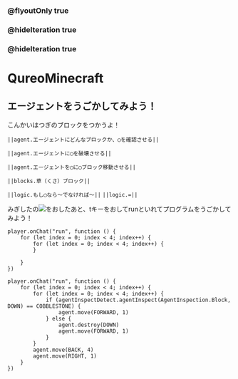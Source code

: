 ### @flyoutOnly true
### @hideIteration true
### @hideIteration true
# QureoMinecraft

## エージェントをうごかしてみよう！

こんかいはつぎのブロックをつかうよ！

``||agent.エージェントにどんなブロックか、◯を確認させる||``

``||agent.エージェントに◯を破壊させる||``

``||agent.エージェントを◯に◯ブロック移動させる||``

``||blocks.草（くさ）ブロック||``

``||logic.もし◯なら〜でなければ〜||``
``||logic.=||``


みぎしたの![](https://raw.githubusercontent.com/camp-minecraft/TechkidsCampTutorial/master/images/playbutton.png)をおしたあと、tキーをおしてrunといれてプログラムをうごかしてみよう！

```template
player.onChat("run", function () {
    for (let index = 0; index < 4; index++) {
        for (let index = 0; index < 4; index++) {
        }

    }
})
```
```ghost
player.onChat("run", function () {
    for (let index = 0; index < 4; index++) {
        for (let index = 0; index < 4; index++) {
            if (agentInspectDetect.agentInspect(AgentInspection.Block, DOWN) == COBBLESTONE) {
                agent.move(FORWARD, 1)
            } else {
                agent.destroy(DOWN)
                agent.move(FORWARD, 1)
            }
        }
        agent.move(BACK, 4)
        agent.move(RIGHT, 1)
    }
})
```